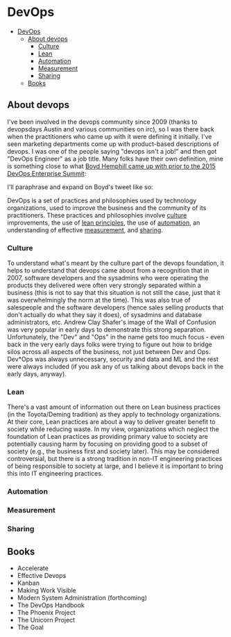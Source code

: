 # DevOps

<!--ts-->
* [DevOps](devops.md#devops)
   * [About devops](devops.md#about-devops)
      * [Culture](devops.md#culture)
      * [Lean](devops.md#lean)
      * [Automation](devops.md#automation)
      * [Measurement](devops.md#measurement)
      * [Sharing](devops.md#sharing)
   * [Books](devops.md#books)

<!-- Added by: runner, at: Thu Nov 18 19:16:33 UTC 2021 -->

<!--te-->

## About devops

I've been involved in the devops community since 2009 (thanks to devopsdays Austin and various communities on irc), so I was there back when the practitioners who came up with it were defining it initially. I've seen marketing departments come up with product-based descriptions of devops. I was one of the people saying "devops isn't a job!" and then got "DevOps Engineer" as a job title. Many folks have their own definition, mine is something close to what [Boyd Hemphill came up with prior to the 2015 DevOps Enterprise Summit](https://twitter.com/behemphi/status/616321184863551488): 

I'll paraphrase and expand on Boyd's tweet like so:

DevOps is a set of practices and philosophies used by technology organizations, used to improve the business and the community of its practitioners.
These practices and philosophies involve [culture](#culture) improvements, the use of [lean principles](#lean), the use of [automation](#automation), an understanding of effective [measurement](#measurement), and [sharing](#sharing).

### Culture

To understand what's meant by the culture part of the devops foundation, it helps to understand that devops came about from a recognition that in 2007, software developers and the sysadmins who were operating the products they delivered were often very strongly separated within a business (this is not to say that this situation is not still the case, just that it was overwhelmingly the norm at the time). This was also true of salespeople and the software developers (hence sales selling products that don't actually do what they say it does), of sysadmins and database administrators, etc. Andrew Clay Shafer's image of the Wall of Confusion was very popular in early days to demonstrate this strong separation. Unfortunately, the "Dev" and "Ops" in the name gets too much focus - even back in the very early days folks were trying to figure out how to bridge silos across all aspects of the business, not just between Dev and Ops. Dev*Ops was always unnecessary, security and data and ML and the rest were always included (if you ask any of us talking about devops back in the early days, anyway).

### Lean

There's a vast amount of information out there on Lean business practices (in the Toyota/Deming tradition) as they apply to technology organizations. At their core, Lean practices are about a way to deliver greater benefit to society while reducing waste. In my view, organizations which neglect the foundation of Lean practices as providing primary value to society are potentially causing harm by focusing on providing good to a subset of society (e.g., the business first and society later). This may be considered controversial, but there is a strong tradition in non-IT engineering practices of being responsible to society at large, and I believe it is important to bring this into IT engineering practices.

### Automation

### Measurement

### Sharing

## Books

* Accelerate
* Effective Devops
* Kanban
* Making Work Visible
* Modern System Administration (forthcoming)
* The DevOps Handbook
* The Phoenix Project
* The Unicorn Project
* The Goal
